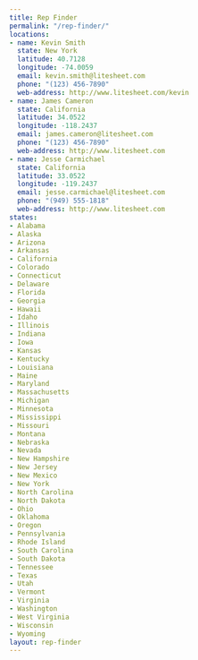 ```yaml
---
title: Rep Finder
permalink: "/rep-finder/"
locations:
- name: Kevin Smith
  state: New York
  latitude: 40.7128
  longitude: -74.0059
  email: kevin.smith@litesheet.com
  phone: "(123) 456-7890"
  web-address: http://www.litesheet.com/kevin
- name: James Cameron
  state: California
  latitude: 34.0522
  longitude: -118.2437
  email: james.cameron@litesheet.com
  phone: "(123) 456-7890"
  web-address: http://www.litesheet.com
- name: Jesse Carmichael
  state: California
  latitude: 33.0522
  longitude: -119.2437
  email: jesse.carmichael@litesheet.com
  phone: "(949) 555-1818"
  web-address: http://www.litesheet.com
states:
- Alabama
- Alaska
- Arizona
- Arkansas
- California
- Colorado
- Connecticut
- Delaware
- Florida
- Georgia
- Hawaii
- Idaho
- Illinois
- Indiana
- Iowa
- Kansas
- Kentucky
- Louisiana
- Maine
- Maryland
- Massachusetts
- Michigan
- Minnesota
- Mississippi
- Missouri
- Montana
- Nebraska
- Nevada
- New Hampshire
- New Jersey
- New Mexico
- New York
- North Carolina
- North Dakota
- Ohio
- Oklahoma
- Oregon
- Pennsylvania
- Rhode Island
- South Carolina
- South Dakota
- Tennessee
- Texas
- Utah
- Vermont
- Virginia
- Washington
- West Virginia
- Wisconsin
- Wyoming
layout: rep-finder
---
```


